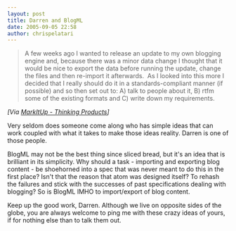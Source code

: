 ```yaml
---
layout: post
title: Darren and BlogML
date: 2005-09-05 22:58
author: chrispelatari
---
```


<blockquote>
  <p>A few weeks ago I wanted to release an update to my own blogging engine 
  and, because there was a minor data change I thought that it would be 
  nice to export the data before running the update, change the files and then 
  re-import it afterwards.  As I looked into this more I decided that I 
  really should do it in a standards-compliant manner (if possible) and so then 
  set out to: A) talk to people about it, B) rtfm some of the existing formats 
  and C) write down my requirements.</p></blockquote>
<p><i>[Via <a href="http://MarkItUp.com/Posts/Post.aspx?postId=d4b59067-7c2f-4271-9023-99149d17166f">MarkItUp 
- Thinking Products</a>]</i> </p>
<p>Very seldom does someone come along who has simple ideas that can work 
coupled with what it takes to make those ideas reality. Darren is one of those 
people.</p>
<p>BlogML may not be the best thing since sliced bread, but it's an idea that is 
brilliant in its simplicity. Why should a task - importing and exporting blog 
content - be shoehorned into a spec that was never meant to do this in the first 
place? Isn't that the reason that atom was designed itself? To rehash the 
failures and stick with the successes of past specifications dealing with 
blogging? So is BlogML IMHO to import/export of blog content.</p>
<p>Keep up the good work, Darren. Although we live on opposite sides of the 
globe, you are always welcome to ping me with these crazy ideas of yours, if for 
nothing else than to talk them out.</p>
